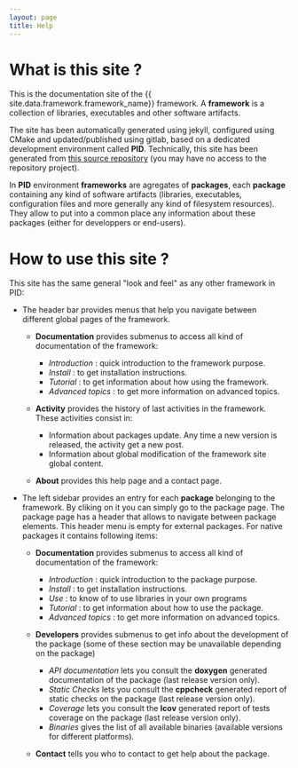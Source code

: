 ```yaml
---
layout: page
title: Help
---
```


# What is this site ?

This is the documentation site of the {{ site.data.framework.framework_name}} framework. A **framework** is a collection of libraries, executables and other software artifacts. 

The site has been automatically generated using jekyll, configured using CMake and updated/published using gitlab, based on a dedicated development environment called **PID**. Technically, this site has been generated from [this source repository]({{site.data.framework.framework_git_project}}) (you may have no access to the repository project).

In **PID** environment **frameworks** are agregates of **packages**, each **package** containing any kind of software artifacts (libraries, executables, configuration files and more generally any kind of filesystem resources). They allow to put into a common place any information about these packages (either for developpers or end-users).

 
# How to use this site ?

This site has the same general "look and feel" as any other framework in PID:

- The header bar provides menus that help you navigate between different global pages of the framework.
  - **Documentation** provides submenus to access all kind of documentation of the framework:
    + *Introduction* : quick introduction to the framework purpose.
    + *Install* : to get installation instructions.
    + *Tutorial* : to get information about how using the framework.
    + *Advanced topics* : to get more information on advanced topics.
 
  - **Activity** provides the history of last activities in the framework. These activities consist in:
    + Information about packages update. Any time a new version is released, the activity get a new post.
    + Information about global modification of the framework site global content.

  - **About** provides this help page and a contact page.

- The left sidebar provides an entry for each **package** belonging to the framework. By cliking on it you can simply go to the package page. The package page has a header that allows to navigate between package elements. This header menu is empty for external packages. For native packages it contains following items:
  - **Documentation** provides submenus to access all kind of documentation of the framework:
    + *Introduction* : quick introduction to the package purpose.
    + *Install* : to get installation instructions.
    + *Use* : to know of to use libraries in your own programs
    + *Tutorial* : to get information about how to use the package.
    + *Advanced topics* : to get more information on advanced topics.

  - **Developers**  provides submenus to get info about the development of the package (some of these section may be unavailable depending on the package)
    + *API documentation* lets you consult the **doxygen** generated documentation of the package (last release version only).
    + *Static Checks* lets you consult the **cppcheck** generated report of static checks on the package (last release version only).
    + *Coverage* lets you consult the **lcov** generated report of tests coverage on the package (last release version only).
    + *Binaries* gives the list of all available binaries (available versions for different platforms).

  - **Contact** tells you who to contact to get help about the package.


